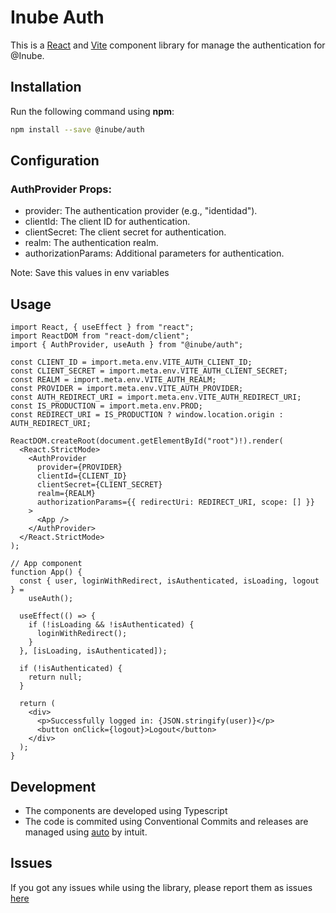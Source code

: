 # Inube Auth

This is a [React](https://reactjs.org/) and [Vite](https://vitejs.dev/) component library for manage the authentication for @Inube.

## Installation

Run the following command using **npm**:

```bash
npm install --save @inube/auth
```

## Configuration

### AuthProvider Props:

- provider: The authentication provider (e.g., "identidad").
- clientId: The client ID for authentication.
- clientSecret: The client secret for authentication.
- realm: The authentication realm.
- authorizationParams: Additional parameters for authentication.

Note: Save this values in env variables

## Usage

```tsx
import React, { useEffect } from "react";
import ReactDOM from "react-dom/client";
import { AuthProvider, useAuth } from "@inube/auth";

const CLIENT_ID = import.meta.env.VITE_AUTH_CLIENT_ID;
const CLIENT_SECRET = import.meta.env.VITE_AUTH_CLIENT_SECRET;
const REALM = import.meta.env.VITE_AUTH_REALM;
const PROVIDER = import.meta.env.VITE_AUTH_PROVIDER;
const AUTH_REDIRECT_URI = import.meta.env.VITE_AUTH_REDIRECT_URI;
const IS_PRODUCTION = import.meta.env.PROD;
const REDIRECT_URI = IS_PRODUCTION ? window.location.origin : AUTH_REDIRECT_URI;

ReactDOM.createRoot(document.getElementById("root")!).render(
  <React.StrictMode>
    <AuthProvider
      provider={PROVIDER}
      clientId={CLIENT_ID}
      clientSecret={CLIENT_SECRET}
      realm={REALM}
      authorizationParams={{ redirectUri: REDIRECT_URI, scope: [] }}
    >
      <App />
    </AuthProvider>
  </React.StrictMode>
);

// App component
function App() {
  const { user, loginWithRedirect, isAuthenticated, isLoading, logout } =
    useAuth();

  useEffect(() => {
    if (!isLoading && !isAuthenticated) {
      loginWithRedirect();
    }
  }, [isLoading, isAuthenticated]);

  if (!isAuthenticated) {
    return null;
  }

  return (
    <div>
      <p>Successfully logged in: {JSON.stringify(user)}</p>
      <button onClick={logout}>Logout</button>
    </div>
  );
}
```

## Development

- The components are developed using Typescript
- The code is commited using Conventional Commits and releases are managed using [auto](https://intuit.github.io/auto/) by intuit.

## Issues

If you got any issues while using the library, please report them as issues [here](https://github.com/selsa-inube/auth/issues)
